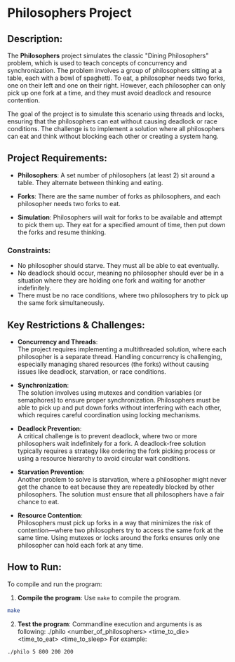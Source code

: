 # Philosophers Project

## Description:
The **Philosophers** project simulates the classic "Dining Philosophers" problem, which is used to teach concepts of concurrency and synchronization. The problem involves a group of philosophers sitting at a table, each with a bowl of spaghetti. To eat, a philosopher needs two forks, one on their left and one on their right. However, each philosopher can only pick up one fork at a time, and they must avoid deadlock and resource contention.

The goal of the project is to simulate this scenario using threads and locks, ensuring that the philosophers can eat without causing deadlock or race conditions. The challenge is to implement a solution where all philosophers can eat and think without blocking each other or creating a system hang.

## Project Requirements:
- **Philosophers**: A set number of philosophers (at least 2) sit around a table. They alternate between thinking and eating.

- **Forks**: There are the same number of forks as philosophers, and each philosopher needs two forks to eat.

- **Simulation**: Philosophers will wait for forks to be available and attempt to pick them up. They eat for a specified amount of time, then put down the forks and resume thinking.

### Constraints:
- No philosopher should starve. They must all be able to eat eventually.
- No deadlock should occur, meaning no philosopher should ever be in a situation where they are holding one fork and waiting for another indefinitely.
- There must be no race conditions, where two philosophers try to pick up the same fork simultaneously.

## Key Restrictions & Challenges:
- **Concurrency and Threads**:  
  The project requires implementing a multithreaded solution, where each philosopher is a separate thread. Handling concurrency is challenging, especially managing shared resources (the forks) without causing issues like deadlock, starvation, or race conditions.

- **Synchronization**:  
  The solution involves using mutexes and condition variables (or semaphores) to ensure proper synchronization. Philosophers must be able to pick up and put down forks without interfering with each other, which requires careful coordination using locking mechanisms.

- **Deadlock Prevention**:  
  A critical challenge is to prevent deadlock, where two or more philosophers wait indefinitely for a fork. A deadlock-free solution typically requires a strategy like ordering the fork picking process or using a resource hierarchy to avoid circular wait conditions.

- **Starvation Prevention**:  
  Another problem to solve is starvation, where a philosopher might never get the chance to eat because they are repeatedly blocked by other philosophers. The solution must ensure that all philosophers have a fair chance to eat.

- **Resource Contention**:  
  Philosophers must pick up forks in a way that minimizes the risk of contention—where two philosophers try to access the same fork at the same time. Using mutexes or locks around the forks ensures only one philosopher can hold each fork at any time.

## How to Run:

To compile and run the program:

1. **Compile the program**: Use `make` to compile the program.

```bash
make
```
2. **Test the program**:
   Commandline execution and arguments is as following: 
   ./philo <number_of_philosophers> <time_to_die> <time_to_eat> <time_to_sleep>
   For example:
```bash
./philo 5 800 200 200
